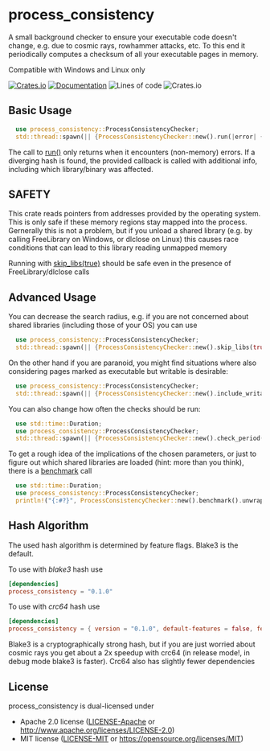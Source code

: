 # process_consistency

A small background checker to ensure your executable code doesn't change, e.g. due to cosmic rays, rowhammer attacks, etc.
To this end it periodically computes a checksum of all your executable pages in memory.

Compatible with Windows and Linux only

[![Crates.io](https://img.shields.io/crates/v/process_consistency)](https://crates.io/crates/process_consistency)
[![Documentation](https://docs.rs/process_consistency/badge.svg)](https://docs.rs/process_consistency)
![Lines of code](https://img.shields.io/tokei/lines/github/leofidus/process_consistency)
![Crates.io](https://img.shields.io/crates/l/process_consistency)


## Basic Usage

```rust
  use process_consistency::ProcessConsistencyChecker;
  std::thread::spawn(|| {ProcessConsistencyChecker::new().run(|error| {panic!("Memory Error: {:#?}", &error)}).unwrap()});
```

The call to [run()](ProcessConsistencyChecker::run) only returns when it encounters (non-memory) errors. If a diverging hash
is found, the provided callback is called with additional info, including which library/binary was affected.

## SAFETY

This crate reads pointers from addresses provided by the operating system. This is only safe if these memory regions stay mapped into the process.
Gernerally this is not a problem, but if you unload a shared library (e.g. by calling FreeLibrary on Windows, or dlclose on Linux) this causes
race conditions that can lead to this library reading unmapped memory

Running with [skip_libs(true)](ProcessConsistencyChecker::skip_libs) should be safe even in the presence of FreeLibrary/dlclose calls

## Advanced Usage

You can decrease the search radius, e.g. if you are not concerned about shared libraries (including those of your OS) you can use

```rust
  use process_consistency::ProcessConsistencyChecker;
  std::thread::spawn(|| {ProcessConsistencyChecker::new().skip_libs(true).search_once(true).run(|error| {panic!("Memory Error: {:#?}", &error)}).unwrap()});
```

On the other hand if you are paranoid, you might find situations where also considering pages marked as executable but writable is desirable:

```rust
  use process_consistency::ProcessConsistencyChecker;
  std::thread::spawn(|| {ProcessConsistencyChecker::new().include_writable_code(true).run(|error| {panic!("Memory Error: {:#?}", &error)}).unwrap()});
```

You can also change how often the checks should be run:

```rust
  use std::time::Duration;
  use process_consistency::ProcessConsistencyChecker;
  std::thread::spawn(|| {ProcessConsistencyChecker::new().check_period(Duration::from_secs(60)).run(|error| {panic!("Memory Error: {:#?}", &error)}).unwrap()});
```

To get a rough idea of the implications of the chosen parameters, or just to figure out which shared libraries are loaded (hint: more than you think), there is a [benchmark](ProcessConsistencyChecker::benchmark) call

```rust
  use std::time::Duration;
  use process_consistency::ProcessConsistencyChecker;
  println!("{:#?}", ProcessConsistencyChecker::new().benchmark().unwrap());
```


## Hash Algorithm

 The used hash algorithm is determined by feature flags. Blake3 is the default.

To use with *blake3* hash use
```toml
[dependencies]
process_consistency = "0.1.0"
```

To use with *crc64* hash use
```toml
[dependencies]
process_consistency = { version = "0.1.0", default-features = false, features = ["crc64"] }
```

Blake3 is a cryptographically strong hash, but if you are just worried about cosmic rays you get about a 2x speedup with
crc64 (in release mode!, in debug mode blake3 is faster). Crc64 also has slightly fewer dependencies

## License

process_consistency is dual-licensed under

* Apache 2.0 license ([LICENSE-Apache](./LICENSE-Apache) or <http://www.apache.org/licenses/LICENSE-2.0>)
* MIT license ([LICENSE-MIT](./LICENSE-MIT) or <https://opensource.org/licenses/MIT>)
